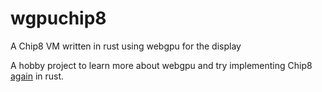 # wgpuchip8
A Chip8 VM written in rust using webgpu for the display

A hobby project to learn more about webgpu and try implementing Chip8 [again](https://github.com/mikemar10/dragonruby-chip8) in rust.
